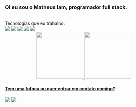 ### Oi eu sou o Matheus Iam, programador full stack.
<br>
Tecnologias que eu trabalho:<br>
<div>
  <img src="https://img.shields.io/badge/Java-ED8B00?style=for-the-badge&logo=openjdk&logoColor=white" target="_blank"/>
  <img src="https://img.shields.io/badge/Spring-6DB33F?style=for-the-badge&logo=spring&logoColor=white" target="_blank"/>
  <img src="https://img.shields.io/badge/PostgreSQL-316192?style=for-the-badge&logo=postgresql&logoColor=white" target="_blank"/>
  <img src="https://img.shields.io/badge/Next-black?style=for-the-badge&logo=next.js&logoColor=white" target="_blank"/>
  <img src="https://img.shields.io/badge/strapi-%232E7EEA.svg?style=for-the-badge&logo=strapi&logoColor=white" target="_blank"/>
  
</div>

<div align="center">
  <a href="https://github.com/matheusiam">
  <img height="150em" src="https://github-readme-stats.vercel.app/api?username=matheusiam&show_icons=true&theme=dark&include_all_commits=true&count_private=true"/>
  <img height="150em" src="https://github-readme-stats.vercel.app/api/top-langs/?username=matheusiam&theme=dark"/>
</div>


<!--
**MatheusIam/MatheusIam** is a ✨ _special_ ✨ repository because its `README.md` (this file) appears on your GitHub profile.

Here are some ideas to get you started:

- 🔭 I’m currently working on ...
- 🌱 I’m currently learning ...
- 👯 I’m looking to collaborate on ...
- 🤔 I’m looking for help with ...
- 💬 Ask me about ...
- 📫 How to reach me: ...
- 😄 Pronouns: ...
- ⚡ Fun fact: ...
-->

#### Tem uma fofoca ou quer entrar em contato comigo?
<div> 
  <a href="https://instagram.com/matheus.iaf" target="_blank"><img src="https://img.shields.io/badge/-Instagram-%23E4405F?style=for-the-badge&logo=instagram&logoColor=white" target="_blank"></a>
  <a href = "mailto:matheusiam@pm.me"><img src="https://img.shields.io/badge/ProtonMail-8B89CC?style=for-the-badge&logo=protonmail&logoColor=white" target="_blank"></a>
 
</div>
